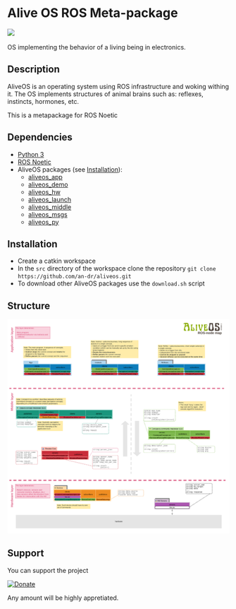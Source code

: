 # Alive OS ROS Meta-package

<img src="https://raw.githubusercontent.com/an-dr/aliveos/main/assets/logo.svg" width="400">

OS implementing the behavior of a living being in electronics.

## Description

AliveOS is an operating system using ROS infrastructure and woking withing it. The OS implements structures of animal brains such as: reflexes, instincts, hormones, etc.

This is a metapackage for ROS Noetic

## Dependencies

- [Python 3](https://www.python.org/)
- [ROS Noetic](http://wiki.ros.org/noetic)
- AliveOS packages  (see [Installation](#Installation)):
    - [aliveos_app](https://github.com/an-dr/aliveos_app)
    - [aliveos_demo](https://github.com/an-dr/aliveos_demo)
    - [aliveos_hw](https://github.com/an-dr/aliveos_hw)
    - [aliveos_launch](https://github.com/an-dr/aliveos_launch)
    - [aliveos_middle](https://github.com/an-dr/aliveos_middle)
    - [aliveos_msgs](https://github.com/an-dr/aliveos_msgs)
    - [aliveos_py](https://github.com/an-dr/aliveos_py)

## Installation

- Create a catkin workspace
- In the `src` directory of the workspace clone the repository `git clone https://github.com/an-dr/aliveos.git`
- To download other AliveOS packages use the `download.sh` script

## Structure

<img src="assets/nodes.svg" width="800">

## Support

You can support the project

[![Donate](https://img.shields.io/badge/Donate-PayPal-green.svg)](https://paypal.me/4ndr/1eur)

Any amount will be highly appretiated.
